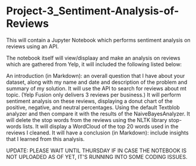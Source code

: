 # Project-3_Sentiment-Analysis-of-Reviews
This will contain a Jupyter Notebook which performs sentiment analysis on reviews using an API.

The notebook itself will view/displaay and make an analysis on reviews which are gathered from Yelp, it will included the following listed below:

An introduction (in Markdown): an overall question that I have about your dataset, along with my name and date and description of the problem and summary of my solution.
It will use the API to search for reviews about mt topic. (Yelp Fusion only delivers 3 reviews per business.)
It will perform sentiment analysis on these reviews, displaying a donut chart of the positive, negative, and neutral percentages. Using the default Textblob analyzer and then compare it with the results of the NaiveBayesAnalyzer.
It will delete the stop words from the reviews using the NLTK library stop-words lists.
It will display a WordCloud of the top 20 words used in the reviews I cleaned.
It will have a conclusion (in Markdown): include insights that I learned from this analysis.


UPDATE: PLEASE WAIT UNTIL THURSDAY IF IN CASE THE NOTEBOOK IS NOT UPLOADED AS OF YET, IT'S RUNNING INTO SOME CODING ISSUES.
